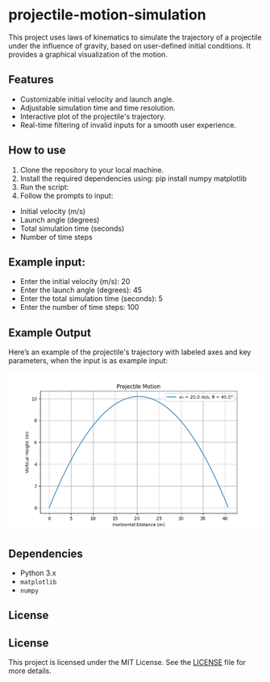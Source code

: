 # projectile-motion-simulation
This project uses laws of kinematics to simulate the trajectory of a projectile under the influence of gravity, based on user-defined initial conditions. It provides a graphical visualization of the motion.

## Features

- Customizable initial velocity and launch angle.
- Adjustable simulation time and time resolution.
- Interactive plot of the projectile's trajectory.
- Real-time filtering of invalid inputs for a smooth user experience.

## How to use

1. Clone the repository to your local machine.
2. Install the required dependencies using: pip install numpy matplotlib
3. Run the script:
4. Follow the prompts to input:
- Initial velocity (m/s)
- Launch angle (degrees)
- Total simulation time (seconds)
- Number of time steps

## Example input:

- Enter the initial velocity (m/s): 20
- Enter the launch angle (degrees): 45
- Enter the total simulation time (seconds): 5
- Enter the number of time steps: 100

## Example Output

Here’s an example of the projectile's trajectory with labeled axes and key parameters, when the input is as example input:

![Example Trajectory](example%20trajectory%20of%20a%20projectile%20motion.png)

## Dependencies

- Python 3.x
- `matplotlib`
- `numpy`

## License
## License

This project is licensed under the MIT License. See the [LICENSE](LICENSE) file for more details.
